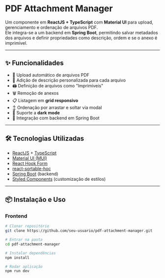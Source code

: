 # PDF Attachment Manager

Um componente em **ReactJS + TypeScript** com **Material UI** para upload, gerenciamento e ordenação de arquivos PDF.  
Ele integra-se a um backend em **Spring Boot**, permitindo salvar metadados dos arquivos e definir propriedades como descrição, ordem e se o anexo é imprimível.

---

## ✨ Funcionalidades

- 📂 Upload automático de arquivos PDF
- 📝 Adição de descrição personalizada para cada arquivo
- 🖨️ Definição de arquivos como "Imprimíveis"
- 🗑️ Remoção de anexos
- 📋 Listagem em **grid responsivo**
- ↕️ Ordenação por arrastar e soltar via modal
- 🎨 Suporte a **dark mode**
- 🔗 Integração com backend em Spring Boot

---

## 🛠️ Tecnologias Utilizadas

- [ReactJS](https://react.dev/) + [TypeScript](https://www.typescriptlang.org/)
- [Material UI (MUI)](https://mui.com/)
- [React Hook Form](https://react-hook-form.com/)
- [react-sortable-hoc](https://github.com/clauderic/react-sortable-hoc)
- [Spring Boot](https://spring.io/projects/spring-boot) (backend)
- [Styled Components](https://styled-components.com/) (customização de estilos)

---

## 📦 Instalação e Uso

### Frontend
```bash
# Clonar repositório
git clone https://github.com/seu-usuario/pdf-attachment-manager.git

# Entrar na pasta
cd pdf-attachment-manager

# Instalar dependências
npm install

# Rodar aplicação
npm run dev
